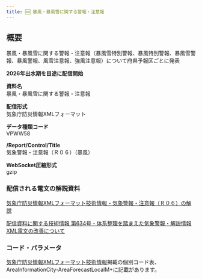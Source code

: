 ```yaml
---
title: 🆕 暴風・暴風雪に関する警報・注意報
---
```


## 概要
暴風・暴風雪に関する警報・注意報（暴風雪特別警報、暴風特別警報、暴風雪警報、暴風警報、風雪注意報、強風注意報）について府県予報区ごとに発表

**2026年出水期を目途に配信開始**

**資料名** <br/>
暴風・暴風雪に関する警報・注意報
 
**配信形式** <br/>
気象庁防災情報XMLフォーマット

**データ種類コード** <br/>
VPWW58

**/Report/Control/Title** <br/>
気象警報・注意報（Ｒ０６）（暴風）
 
**WebSocket圧縮形式** <br/>
gzip

### 配信される電文の解説資料
[気象庁防災情報XMLフォーマット技術情報 - 気象警報・注意報（Ｒ０６）の解説](https://dmdata.jp/docs/jma/manual/0206-0206.pdf)


[配信資料に関する技術情報 第634号 - 体系整理を踏まえた気象警報・解説情報XML電文の改善について](https://dmdata.jp/docs/jma/technical/634.pdf)
 
### コード・パラメータ
[気象庁防災情報XMLフォーマット技術情報](http://xml.kishou.go.jp/tec_material.html)掲載の個別コード表、AreaInformationCity-AreaForecastLocalM+に記載があります。
